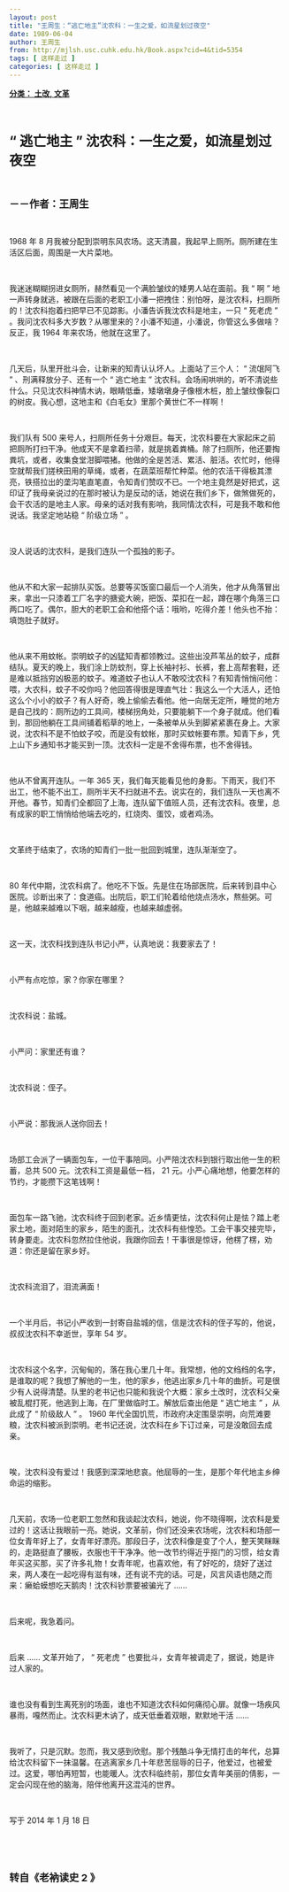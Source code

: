 ```yaml
---
layout: post
title: "王周生：“逃亡地主”沈农科：一生之爱，如流星划过夜空"
date: 1989-06-04
author: 王周生
from: http://mjlsh.usc.cuhk.edu.hk/Book.aspx?cid=4&tid=5354
tags: [ 这样走过 ]
categories: [ 这样走过 ]
---
```


<div style="margin: 15px 10px 10px 0px;">
 <div>
  <span id="ctl00_ContentPlaceHolder1_chapter1_SubjectLabel" style="font-weight:bold;text-decoration:underline;">
   分类： 土改, 文革
  </span>
 </div>
 <p class="p1">
  <b>
   <font size="5">
    <span class="s1">
    </span>
    <br/>
   </font>
  </b>
 </p>
 <p class="p2">
  <b>
   <font size="5">
    <span class="s2" style="">
     <font size="5">
      “
     </font>
    </span>
    <span class="s1" style="">
     逃亡地主
    </span>
    <span class="s2" style="">
     <font size="5">
      ”
     </font>
    </span>
    <span class="s1" style="">
     沈农科：一生之爱，如流星划过夜空
    </span>
   </font>
  </b>
 </p>
 <p class="p1">
  <b>
   <font size="4">
    <span class="s1">
    </span>
    <br/>
   </font>
  </b>
 </p>
 <p class="p2">
  <span class="s1">
   <b>
    <font size="4">
     －－作者：王周生
    </font>
   </b>
  </span>
 </p>
 <p class="p1">
  <span class="s1">
  </span>
  <br/>
 </p>
 <p class="p2">
  <span class="s2">
   1968
  </span>
  <span class="s1">
   年
  </span>
  <span class="s2">
   8
  </span>
  <span class="s1">
   月我被分配到崇明东风农场。这天清晨，我起早上厕所。厕所建在生活区后面，周围是一大片菜地。
  </span>
 </p>
 <p class="p1">
  <span class="s1">
  </span>
  <br/>
 </p>
 <p class="p2">
  <span class="s1">
   我迷迷糊糊拐进女厕所，赫然看见一个满脸皱纹的矮男人站在面前。我
  </span>
  <span class="s2">
   “
  </span>
  <span class="s1">
   啊
  </span>
  <span class="s2">
   ”
  </span>
  <span class="s1">
   地一声转身就逃，被跟在后面的老职工小潘一把拽住：别怕呀，是沈农科，扫厕所的！沈农科抱着扫把早已不见踪影。小潘告诉我沈农科是地主，一只
  </span>
  <span class="s2">
   “
  </span>
  <span class="s1">
   死老虎
  </span>
  <span class="s2">
   ”
  </span>
  <span class="s1">
   。我问沈农科多大岁数？从哪里来的？小潘不知道，小潘说，你管这么多做啥？反正，我
  </span>
  <span class="s2">
   1964
  </span>
  <span class="s1">
   年来农场，他就在这里了。
  </span>
 </p>
 <p class="p1">
  <span class="s1">
  </span>
  <br/>
 </p>
 <p class="p2">
  <span class="s1">
   几天后，队里开批斗会，让新来的知青认认坏人。上面站了三个人：
  </span>
  <span class="s2">
   “
  </span>
  <span class="s1">
   流氓阿飞
  </span>
  <span class="s2">
   ”
  </span>
  <span class="s1">
   、刑满释放分子、还有一个
  </span>
  <span class="s2">
   “
  </span>
  <span class="s1">
   逃亡地主
  </span>
  <span class="s2">
   ”
  </span>
  <span class="s1">
   沈农科。会场闹哄哄的，听不清说些什么。只见沈农科神情木讷，眼睛低垂，矮墩墩身子像根木桩，脸上皱纹像裂口的树皮。我心想，这地主和《白毛女》里那个黄世仁不一样啊！
  </span>
 </p>
 <p class="p1">
  <span class="s1">
  </span>
  <br/>
 </p>
 <p class="p2">
  <span class="s1">
   我们队有
  </span>
  <span class="s2">
   500
  </span>
  <span class="s1">
   来号人，扫厕所任务十分艰巨。每天，沈农科要在大家起床之前把厕所打扫干净。他成天不是拿着扫帚，就是挑着粪桶。除了扫厕所，他还要掏粪坑，或者，收集食堂泔脚喂猪。他做的全是苦活、累活、脏活。农忙时，他得空就帮我们搓秧田用的草绳，或者，在蔬菜班帮忙种菜。他的农活干得极其漂亮，铁搭拉出的垄沟笔直笔直，令知青们赞叹不已。一个地主竟然是好把式，这印证了我母亲说过的在那时被认为是反动的话，她说在我们乡下，做煞做死的，会干农活的是地主人家。母亲的话对我有影响，我同情沈农科，可是我不敢和他说话。我坚定地站稳
  </span>
  <span class="s2">
   “
  </span>
  <span class="s1">
   阶级立场
  </span>
  <span class="s2">
   ”
  </span>
  <span class="s1">
   。
  </span>
 </p>
 <p class="p1">
  <span class="s1">
  </span>
  <br/>
 </p>
 <p class="p2">
  <span class="s1">
   没人说话的沈农科，是我们连队一个孤独的影子。
  </span>
 </p>
 <p class="p1">
  <span class="s1">
  </span>
  <br/>
 </p>
 <p class="p2">
  <span class="s1">
   他从不和大家一起排队买饭。总要等买饭窗口最后一个人消失，他才从角落冒出来，拿出一只漆着工厂名字的搪瓷大碗，把饭、菜扣在一起，蹲在哪个角落三口两口吃了。偶尔，胆大的老职工会和他搭个话：哦哟，吃得介差！他头也不抬：填饱肚子就好。
  </span>
 </p>
 <p class="p1">
  <span class="s1">
  </span>
  <br/>
 </p>
 <p class="p2">
  <span class="s1">
   他从来不用蚊帐。崇明蚊子的凶猛知青都领教过。这些出没芦苇丛的蚊子，成群结队。夏天的晚上，我们涂上防蚊剂，穿上长袖衬衫、长裤，套上高帮套鞋，还是难以抵挡穷凶极恶的蚊子。难道蚊子也认人不敢咬沈农科？有知青悄悄问他：喂，大农科，蚊子不咬你吗？他回答得很是理直气壮：我这么一个大活人，还怕这么个小小的蚊子？有人好奇，晚上偷偷去看他。他一向居无定所，睡觉的地方是自己找的：厕所边的工具间，楼梯拐角处，只要能躺下一个身子就成。他们看到，那回他躺在工具间铺着稻草的地上，一条被单从头到脚紧紧裹在身上。大家说，沈农科不是不怕蚊子咬，而是没有蚊帐，那时买蚊帐要布票。知青下乡，凭上山下乡通知书才能买到一顶。沈农科一定是不舍得布票，也不舍得钱。
  </span>
 </p>
 <p class="p1">
  <span class="s1">
  </span>
  <br/>
 </p>
 <p class="p2">
  <span class="s1">
   他从不曾离开连队。一年
  </span>
  <span class="s2">
   365
  </span>
  <span class="s1">
   天，我们每天能看见他的身影。下雨天，我们不出工，他不能不出工，厕所半天不扫就进不去。说实在的，我们连队一天也离不开他。春节，知青们全都回了上海，连队留下值班人员，还有沈农科。夜里，总有成家的职工悄悄给他端去吃的，红烧肉、蛋饺，或者鸡汤。
  </span>
 </p>
 <p class="p1">
  <span class="s1">
  </span>
  <br/>
 </p>
 <p class="p2">
  <span class="s1">
   文革终于结束了，农场的知青们一批一批回到城里，连队渐渐空了。
  </span>
 </p>
 <p class="p1">
  <span class="s1">
  </span>
  <br/>
 </p>
 <p class="p2">
  <span class="s2">
   80
  </span>
  <span class="s1">
   年代中期，沈农科病了。他吃不下饭。先是住在场部医院，后来转到县中心医院。诊断出来了：食道癌。出院后，职工们轮着给他烧点汤水，熬些粥。可是，他越来越难以下咽，越来越瘦，也越来越虚弱。
  </span>
 </p>
 <p class="p1">
  <span class="s1">
  </span>
  <br/>
 </p>
 <p class="p2">
  <span class="s1">
   这一天，沈农科找到连队书记小严，认真地说：我要家去了！
  </span>
 </p>
 <p class="p1">
  <span class="s1">
  </span>
  <br/>
 </p>
 <p class="p2">
  <span class="s1">
   小严有点吃惊，家？你家在哪里？
  </span>
 </p>
 <p class="p1">
  <span class="s1">
  </span>
  <br/>
 </p>
 <p class="p2">
  <span class="s1">
   沈农科说：盐城。
  </span>
 </p>
 <p class="p1">
  <span class="s1">
  </span>
  <br/>
 </p>
 <p class="p2">
  <span class="s1">
   小严问：家里还有谁？
  </span>
 </p>
 <p class="p1">
  <span class="s1">
  </span>
  <br/>
 </p>
 <p class="p2">
  <span class="s1">
   沈农科说：侄子。
  </span>
 </p>
 <p class="p1">
  <span class="s1">
  </span>
  <br/>
 </p>
 <p class="p2">
  <span class="s1">
   小严说：那我派人送你回去！
  </span>
 </p>
 <p class="p1">
  <span class="s1">
  </span>
  <br/>
 </p>
 <p class="p2">
  <span class="s1">
   场部工会派了一辆面包车，一位干事陪同。小严陪沈农科到银行取出他一生的积蓄，总共
  </span>
  <span class="s2">
   500
  </span>
  <span class="s1">
   元。沈农科工资是最低一档，
  </span>
  <span class="s2">
   21
  </span>
  <span class="s1">
   元。小严心痛地想，他要怎样的节约，才能攒下这笔钱啊！
  </span>
 </p>
 <p class="p1">
  <span class="s1">
  </span>
  <br/>
 </p>
 <p class="p2">
  <span class="s1">
   面包车一路飞驰，沈农科终于回到老家。近乡情更怯，沈农科何止是怯？踏上老家土地，面对陌生的家乡，陌生的面孔，沈农科有些惶恐。工会干事交接完毕，转身要走。沈农科忽然拉住他说，我跟你回去！干事很是惊讶，他楞了楞，劝道：你还是留在家乡好。
  </span>
 </p>
 <p class="p1">
  <span class="s1">
  </span>
  <br/>
 </p>
 <p class="p2">
  <span class="s1">
   沈农科流泪了，泪流满面！
  </span>
 </p>
 <p class="p1">
  <span class="s1">
  </span>
  <br/>
 </p>
 <p class="p2">
  <span class="s1">
   一个半月后，书记小严收到一封寄自盐城的信，信是沈农科的侄子写的，他说，叔叔沈农科不幸逝世，享年
  </span>
  <span class="s2">
   54
  </span>
  <span class="s1">
   岁。
  </span>
 </p>
 <p class="p1">
  <span class="s1">
  </span>
  <br/>
 </p>
 <p class="p2">
  <span class="s1">
   沈农科这个名字，沉甸甸的，落在我心里几十年。我常想，他的文绉绉的名字，是谁取的呢？我想了解他的一生，他的家乡，他逃出家乡几十年的曲折。可是很少有人说得清楚。队里的老书记也只能和我说个大概：家乡土改时，沈农科父亲被乱棍打死，他逃到上海，在厂里做临时工。解放后查出他是
  </span>
  <span class="s2">
   “
  </span>
  <span class="s1">
   逃亡地主
  </span>
  <span class="s2">
   ”
  </span>
  <span class="s1">
   ，从此成了
  </span>
  <span class="s2">
   “
  </span>
  <span class="s1">
   阶级敌人
  </span>
  <span class="s2">
   ”
  </span>
  <span class="s1">
   。
  </span>
  <span class="s2">
   1960
  </span>
  <span class="s1">
   年代全国饥荒，市政府决定围垦崇明，向荒滩要粮，沈农科被派到崇明。老书记还说，沈农科在乡下订过亲，可是没敢回去成亲。
  </span>
 </p>
 <p class="p1">
  <span class="s1">
  </span>
  <br/>
 </p>
 <p class="p2">
  <span class="s1">
   唉，沈农科没有爱过！我感到深深地悲哀。他屈辱的一生，是那个年代地主乡绅命运的缩影。
  </span>
 </p>
 <p class="p1">
  <span class="s1">
  </span>
  <br/>
 </p>
 <p class="p2">
  <span class="s1">
   几天前，农场一位老职工忽然和我谈起沈农科，她说，你不晓得啊，沈农科是爱过的！这话让我眼前一亮。她说，文革前，你们还没来农场呢，沈农科和场部一位女青年好上了，女青年好漂亮。那段日子，沈农科像是变了个人，整天笑眯眯的，走路挺直了腰板，衣服也干干净净。他一改节约得近乎抠门的习惯，给女青年买这买那，买了许多礼物！女青年呢，也喜欢他，有了好吃的，烧好了送过来，两人凑在一起吃得有滋有味，还有说不完的话。可是，风言风语也随之而来：癞蛤蟆想吃天鹅肉！沈农科钞票要被骗光了
  </span>
  <span class="s2">
   ……
  </span>
 </p>
 <p class="p1">
  <span class="s1">
  </span>
  <br/>
 </p>
 <p class="p2">
  <span class="s1">
   后来呢，我急着问。
  </span>
 </p>
 <p class="p1">
  <span class="s1">
  </span>
  <br/>
 </p>
 <p class="p2">
  <span class="s1">
   后来
  </span>
  <span class="s2">
   ……
  </span>
  <span class="s1">
   文革开始了，
  </span>
  <span class="s2">
   “
  </span>
  <span class="s1">
   死老虎
  </span>
  <span class="s2">
   ”
  </span>
  <span class="s1">
   也要批斗，女青年被调走了，据说，她是许过人家的。
  </span>
 </p>
 <p class="p1">
  <span class="s1">
  </span>
  <br/>
 </p>
 <p class="p2">
  <span class="s1">
   谁也没有看到生离死别的场面，谁也不知道沈农科如何痛彻心扉。就像一场疾风暴雨，嘎然而止。沈农科更木讷了，成天低垂着双眼，默默地干活
  </span>
  <span class="s2">
   ……
  </span>
 </p>
 <p class="p1">
  <span class="s1">
  </span>
  <br/>
 </p>
 <p class="p2">
  <span class="s1">
   我听了，只是沉默。忽而，我又感到欣慰。那个残酷斗争无情打击的年代，总算给沈农科留下一抹温馨。在逃离家乡几十年悲苦屈辱的日子，他爱过，也被爱过。这爱，哪怕再短暂，也能暖人。沈农科临终前，那位女青年美丽的倩影，一定会闪现在他的脑海，陪伴他离开这混沌的世界。
  </span>
 </p>
 <p class="p1">
  <span class="s1">
  </span>
  <br/>
 </p>
 <p class="p3">
  <span class="s3">
   写于
  </span>
  <span class="s1">
   2014
  </span>
  <span class="s3">
   年
  </span>
  <span class="s1">
   1
  </span>
  <span class="s3">
   月
  </span>
  <span class="s1">
   18
  </span>
  <span class="s3">
   日
  </span>
 </p>
 <p class="p1">
  <span class="s1">
  </span>
  <br/>
 </p>
 <p class="p1">
  <b>
   <font size="4">
    <span class="s1">
    </span>
    <br/>
   </font>
  </b>
 </p>
 <p class="p2">
  <b>
   <font size="4">
    <span class="s1">
     转自《老衲读史
    </span>
    <span class="s2">
     2
    </span>
    <span class="s1">
     》
    </span>
   </font>
  </b>
 </p>
</div>

